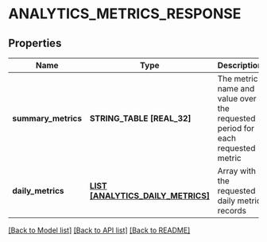 # ANALYTICS_METRICS_RESPONSE

## Properties
Name | Type | Description | Notes
------------ | ------------- | ------------- | -------------
**summary_metrics** | **STRING_TABLE [REAL_32]** | The metric name and value over the requested period for each requested metric | [optional] [default to null]
**daily_metrics** | [**LIST [ANALYTICS_DAILY_METRICS]**](AnalyticsDailyMetrics.md) | Array with the requested daily metric records | [optional] [default to null]

[[Back to Model list]](../README.md#documentation-for-models) [[Back to API list]](../README.md#documentation-for-api-endpoints) [[Back to README]](../README.md)


